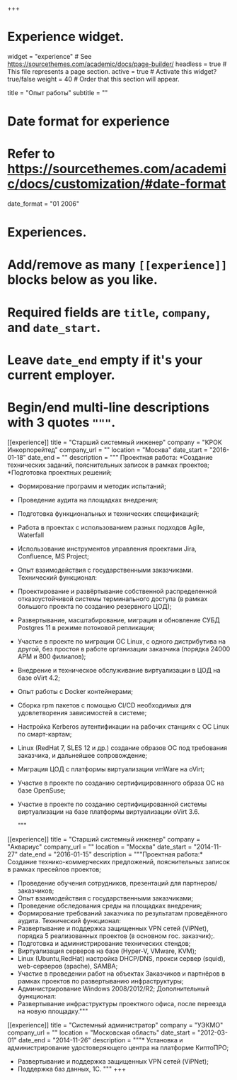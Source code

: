 +++
# Experience widget.
widget = "experience"  # See https://sourcethemes.com/academic/docs/page-builder/
headless = true  # This file represents a page section.
active = true  # Activate this widget? true/false
weight = 40  # Order that this section will appear.

title = "Опыт работы"
subtitle = ""

# Date format for experience
#   Refer to https://sourcethemes.com/academic/docs/customization/#date-format
date_format = "01 2006"

# Experiences.
#   Add/remove as many `[[experience]]` blocks below as you like.
#   Required fields are `title`, `company`, and `date_start`.
#   Leave `date_end` empty if it's your current employer.
#   Begin/end multi-line descriptions with 3 quotes `"""`.
[[experience]]
  title = "Старший системный инженер"
  company = "КРОК Инкорпорейтед"
  company_url = ""
  location = "Москва"
  date_start = "2016-01-18"
  date_end = ""
  description = """
  Проектная работа:
*Создание технических заданий, пояснительных записок в рамках проектов;
*Подготовка проектных решений;
* Формирование программ и методик испытаний;
* Проведение аудита на площадках внедрения;
* Подготовка функциональных и технических спецификаций;
* Работа в проектах с использованием разных подходов Agile, Waterfall
* Использование инструментов управления проектами Jira, Confluence, MS Project;
* Опыт взаимодействия с государственными заказчиками.
  Технический функционал:
* Проектирование и развёртывание собственной распределенной отказоустойчивой системы терминального доступа (в рамках большого проекта по созданию резервного ЦОД);
* Развертывание, масштабирование, миграция и обновление СУБД Postgres 11 в режиме потоковой репликации;
* Участие в проекте по миграции ОС Linux, с одного дистрибутива на другой, без простоя в работе организации заказчика (порядка 24000 АРМ и 800 филиалов);
* Внедрение и техническое обслуживание виртуализации в ЦОД на базе oVirt 4.2;
* Опыт работы с Docker контейнерами; 
* Сборка rpm пакетов с помощью CI/CD необходимых для удовлетворения зависимостей в системе;
* Настройка Kerberos аутентификации на рабочих станциях с ОС Linux по смарт-картам;
* Linux (RedHat 7, SLES 12 и др.) создание образов ОС под требования заказчика, и дальнейшее сопровождение;
* Миграция ЦОД с платформы виртуализации vmWare на oVirt;
* Участие в проекте по созданию сертифицированного образа ОС на базе OpenSuse;
* Участие в проекте по созданию сертифицированной системы виртуализации на базе платформы виртуализации oVirt 3.6.

  """

[[experience]]
  title = "Старший системный инженер"
  company = "Аквариус"
  company_url = ""
  location = "Москва"
  date_start = "2014-11-27"
  date_end = "2016-01-15"
  description = """Проектная работа:* Создание технико-коммерческих предложений, пояснительных записок в рамках пресейлов проектов;
* Проведение обучения сотрудников, презентаций для партнеров/заказчиков;
* Опыт взаимодействия с государственными заказчиками;
* Проведение обследования среды на площадках внедрения;
* Формирование требований заказчика по результатам проведённого аудита.
  Технический функционал:
* Развертывание и поддержка защищенных VPN сетей (ViPNet), порядка 5 реализованных проектов (в основном гос. заказчик);.
* Подготовка и администрирование технических стендов;
* Виртуализация серверов на базе (Hyper-V, VMware, KVM);
* Linux (Ubuntu,RedHat) настройка DHCP/DNS, прокси сервер (squid), web-серверов (apache), SAMBA;
* Участие в проведении работ на объектах Заказчиков и партнёров в рамках проектов по развертыванию инфраструктуры;
* Администрирование Windows 2008/2012/R2;
  Дополнительный функционал:
* Развертывание инфраструктуры проектного офиса, после переезда на новую площадку."""

[[experience]]
  title = "Системный администратор"
  company = "УЭКМО"
  company_url = ""
  location = "Московская область"
  date_start = "2012-03-01"
  date_end = "2014-11-26"
  description = """* Установка и администрирование удостоверяющего центра на платформе КиптоПРО;
* Развертывание и поддержка защищенных VPN сетей (ViPNet);
* Поддержка баз данных, 1С.
"""
+++
